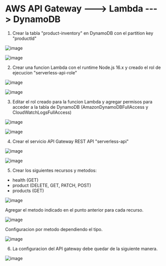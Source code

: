 # AWS API Gateway ---> Lambda ---> DynamoDB 

1. Crear la tabla "product-inventory" en DynamoDB con el partition key "productId"

![image](https://github.com/juan-conde-21/aws_lambda/assets/13276404/122b4d73-b45a-4edb-bece-f02e9dc9af7c)

![image](https://github.com/juan-conde-21/aws_lambda/assets/13276404/4ea63c6d-2879-41cf-904c-a5b5fa1343c8)

2. Crear una funcion Lambda con el runtime Node.js 16.x y creado el rol de ejecucion "serverless-api-role"

![image](https://github.com/juan-conde-21/aws_lambda/assets/13276404/85ca2e20-ded3-4850-8441-0929bdbfcb74)

![image](https://github.com/juan-conde-21/aws_lambda/assets/13276404/2650bc6d-9d2c-423d-977b-48c6614f4fba)


3. Editar el rol creado para la funcion Lambda y agregar permisos para acceder a la tabla de DynamoDB (AmazonDynamoDBFullAccess y CloudWatchLogsFullAccess)

![image](https://github.com/juan-conde-21/aws_lambda/assets/13276404/0d3f4829-e6fd-466f-9896-1ee14e41318f)

![image](https://github.com/juan-conde-21/aws_lambda/assets/13276404/9e8c5058-19a9-4731-905b-3073501b3ead)

4. Crear el servicio API Gateway REST API "serverless-api"

![image](https://github.com/juan-conde-21/aws_lambda/assets/13276404/9422e612-9674-4c29-ad98-6014797a9561)

![image](https://github.com/juan-conde-21/aws_lambda/assets/13276404/a210cb33-dbfc-4533-9897-ed96b63d7813)

5. Crear los siguientes recursos y metodos:

  - health (GET)
  - product (DELETE, GET, PATCH, POST)
  - products (GET)
 
  ![image](https://github.com/juan-conde-21/aws_lambda/assets/13276404/14108357-c98d-49c3-a1b6-c29157117969)
  
  Agregar el metodo indicado en el punto anterior para cada recurso.
  
  ![image](https://github.com/juan-conde-21/aws_lambda/assets/13276404/178f7e86-06be-4eea-ba7b-6d4f77da8d61)
  
  Configuracion por metodo dependiendo el tipo.

  ![image](https://github.com/juan-conde-21/aws_lambda/assets/13276404/ad2c2441-b7a6-460d-8fdf-592e0e06957a)

6. La configuracion del API gateway debe quedar de la siguiente manera.

![image](https://github.com/juan-conde-21/aws_lambda/assets/13276404/8676387c-ec72-482b-a7de-443169e4ede7)






